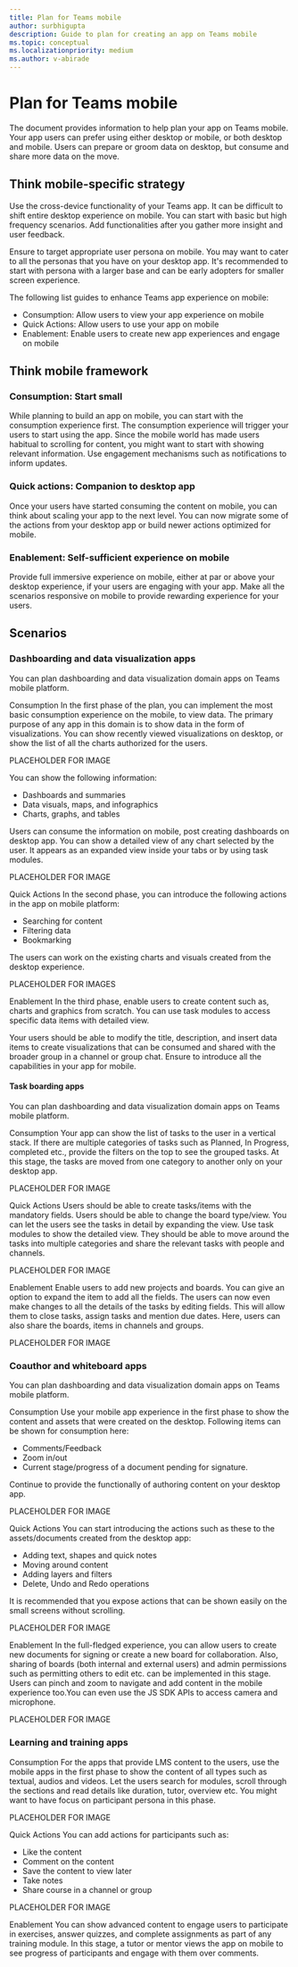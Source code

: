 ```yaml
---
title: Plan for Teams mobile
author: surbhigupta
description: Guide to plan for creating an app on Teams mobile 
ms.topic: conceptual
ms.localizationpriority: medium
ms.author: v-abirade
---
```

# Plan for Teams mobile

The document provides information to help plan your app on Teams mobile. Your app users can prefer using either desktop or mobile, or both desktop and mobile. Users can prepare or groom data on desktop, but consume and share more data on the move.

## Think mobile-specific strategy

Use the cross-device functionality of your Teams app. It can be difficult to shift entire desktop experience on mobile. You can start with basic but high frequency scenarios. Add functionalities after you gather more insight and user feedback.

Ensure to target appropriate user persona on mobile. You may want to cater to all the personas that you have on your desktop app. It's recommended to start with persona with a larger base and can be early adopters for smaller screen experience.

The following list guides to enhance Teams app experience on mobile:

* Consumption: Allow users to view your app experience on mobile
* Quick Actions: Allow users to use your app on mobile
* Enablement: Enable users to create new app experiences and engage on mobile

## Think mobile framework

### Consumption: Start small

While planning to build an app on mobile, you can start with the consumption experience first. The consumption experience will trigger your users to start using the app. Since the mobile world has made users habitual to scrolling for content, you might want to start with showing relevant information. Use engagement mechanisms such as notifications to inform updates.

### Quick actions: Companion to desktop app
Once your users have started consuming the content on mobile, you can think about scaling your app to the next level. You can now migrate some of the actions from your desktop app or build newer actions optimized for mobile.

### Enablement: Self-sufficient experience on mobile
Provide full immersive experience on mobile, either at par or above your desktop experience, if your users are engaging with your app. Make all the scenarios responsive on mobile to provide rewarding experience for your users.

## Scenarios

### Dashboarding and data visualization apps
You can plan dashboarding and data visualization domain apps on Teams mobile platform.

Consumption
In the first phase of the plan, you can implement the most basic consumption experience on the mobile, to view data. The primary purpose of any app in this domain is to show data in the form of visualizations. You can show recently viewed visualizations on desktop, or show the list of all the charts authorized for the users.

PLACEHOLDER FOR IMAGE

You can show the following information: 

* Dashboards and summaries
* Data visuals, maps, and infographics
* Charts, graphs, and tables 

Users can consume the information on mobile, post creating dashboards on desktop app. You can show a detailed view of any chart selected by the user. It appears as an expanded view inside your tabs or by using task modules. 

PLACEHOLDER FOR IMAGE

Quick Actions
In the second phase, you can introduce the following actions in the app on mobile platform:

* Searching for content
* Filtering data
* Bookmarking

The users can work on the existing charts and visuals created from the desktop experience.

PLACEHOLDER FOR IMAGES

Enablement
In the third phase, enable users to create content such as, charts and graphics from scratch. You can use task modules to access specific data items with detailed view.

Your users should be able to modify the title, description, and insert data items to create visualizations that can be consumed and shared with the broader group in a channel or group chat. Ensure to introduce all the capabilities in your app for mobile.

#### Task boarding apps
You can plan dashboarding and data visualization domain apps on Teams mobile platform.

Consumption
Your app can show the list of tasks to the user in a vertical stack. If there are multiple categories of tasks such as Planned, In Progress, completed etc., provide the filters on the top to see the grouped tasks. At this stage, the tasks are moved from one category to another only on your desktop app.

PLACEHOLDER FOR IMAGE

Quick Actions
Users should be able to create tasks/items with the mandatory fields. Users should be able to change the board type/view. You can let the users see the tasks in detail by expanding the view. Use task modules to show the detailed view. They should be able to move around the tasks into multiple categories and share the relevant tasks with people and channels.

PLACEHOLDER FOR IMAGE

Enablement
Enable users to add new projects and boards. You can give an option to expand the item to add all the fields. The users can now even make changes to all the details of the tasks by editing fields. This will allow them to close tasks, assign tasks and mention due dates. Here, users can also share the boards, items in channels and groups.

PLACEHOLDER FOR IMAGE

### Coauthor and whiteboard apps
You can plan dashboarding and data visualization domain apps on Teams mobile platform.

Consumption
Use your mobile app experience in the first phase to show the content and assets that were created on the desktop. Following items can be shown for consumption here:

* Comments/Feedback
* Zoom in/out
* Current stage/progress of a document pending for signature.

Continue to provide the functionally of authoring content on your desktop app. 

PLACEHOLDER FOR IMAGE

Quick Actions
You can start introducing the actions such as these to the assets/documents created from the desktop app:

* Adding text, shapes and quick notes
* Moving around content 
* Adding layers and filters
* Delete, Undo and Redo operations 

It is recommended that you expose actions that can be shown easily on the small screens without scrolling.

PLACEHOLDER FOR IMAGE

Enablement
In the full-fledged experience, you can allow users to create new documents for signing or create a new board for collaboration. Also, sharing of boards (both internal and external users) and admin permissions such as permitting others to edit etc. can be implemented in this stage. Users can pinch and zoom to navigate and add content in the mobile experience too.You can even use the JS SDK APIs to access camera and microphone.

PLACEHOLDER FOR IMAGE

### Learning and training apps

Consumption
For the apps that provide LMS content to the users, use the mobile apps in the first phase to show the content of all types such as textual, audios and videos. Let the users search for modules, scroll through the sections and read details like duration, tutor, overview etc. You might want to have focus on participant persona in this phase.

PLACEHOLDER FOR IMAGE

Quick Actions
You can add actions for participants such as:

* Like the content
* Comment on the content
* Save the content to view later
* Take notes
* Share course in a channel or group

PLACEHOLDER FOR IMAGE

Enablement
You can show advanced content to engage users to participate in exercises, answer quizzes, and complete assignments as part of any training module. In this stage, a tutor or mentor views the app on mobile to see progress of participants and engage with them over comments.

